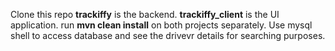 Clone this repo
**trackiffy** is the backend. **trackiffy_client** is the UI application. 
run **mvn clean install** on both projects separately.
Use mysql shell to access database and see the drivevr details for searching purposes.
